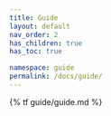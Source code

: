 ```yaml
---
title: Guide
layout: default
nav_order: 2
has_children: true
has_toc: true

namespace: guide
permalink: /docs/guide/
---
```

{% tf guide/guide.md %}
